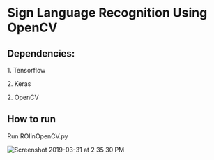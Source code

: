 <h1>Sign Language Recognition Using OpenCV</h1>
<h2>Dependencies:</h2>
<p>1. Tensorflow</p>
<p>2. Keras</p>
<p>2. OpenCV</p>

<h2>How to run</h2>
<p>Run ROIinOpenCV.py</p>


![Screenshot 2019-03-31 at 2 35 30 PM](https://user-images.githubusercontent.com/29236532/55287090-3f2a2c00-53c2-11e9-92ac-2b04f391b06d.png)


